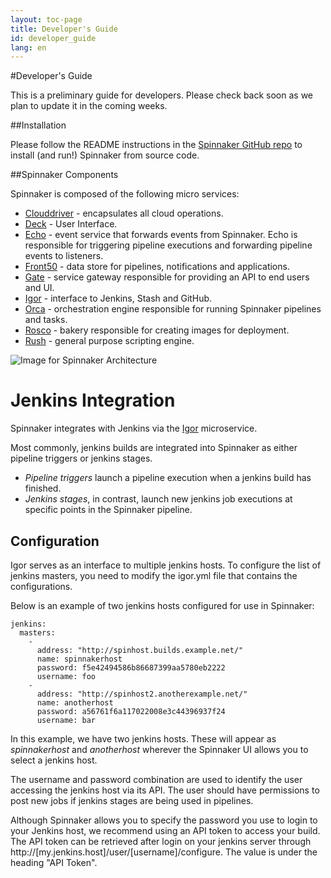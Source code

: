 ```yaml
---
layout: toc-page
title: Developer's Guide
id: developer_guide
lang: en
---
```


#Developer's Guide

This is a preliminary guide for developers. Please check back soon as
we plan to update it in the coming weeks.

##Installation

Please follow the README instructions in the [Spinnaker GitHub
repo](https://www.github.com/spinnaker/spinnaker) to install (and
run!) Spinnaker from source code.

##Spinnaker Components

Spinnaker is composed of the following micro services:

* [Clouddriver](https://www.github.com/spinnaker/clouddriver) - encapsulates all cloud operations.
* [Deck](https://www.github.com/spinnaker/deck) - User Interface.
* [Echo](https://www.github.com/spinnaker/echo) - event service that forwards events from Spinnaker. Echo is responsible for triggering pipeline executions and forwarding pipeline events to listeners.
* [Front50](https://www.github.com/spinnaker/front50) - data store for pipelines, notifications and applications.
* [Gate](https://www.github.com/spinnaker/gate) - service gateway responsible for providing an API to end users and UI. 
* [Igor](https://www.github.com/spinnaker/igor) - interface to Jenkins, Stash and GitHub.
* [Orca](https://www.github.com/spinnaker/orca) - orchestration engine responsible for running Spinnaker pipelines and tasks.
* [Rosco](https://www.github.com/spinnaker/rosco) - bakery responsible for creating images for deployment.
* [Rush](https://www.github.com/spinnaker/rush) - general purpose scripting engine.

![Image for Spinnaker Architecture](architecture-1.png)

# Jenkins Integration

Spinnaker integrates with Jenkins via the [Igor](https://www.github.com/spinnaker/igor) microservice.

Most commonly, jenkins builds are integrated into Spinnaker as either pipeline triggers or jenkins stages.

* *Pipeline triggers* launch a pipeline execution when a jenkins build has finished.
* *Jenkins stages*, in contrast, launch new jenkins job executions at specific points in the Spinnaker pipeline. 

## Configuration

Igor serves as an interface to multiple jenkins hosts. To configure the list of jenkins masters, you need to modify the igor.yml file that contains the configurations.

Below is an example of two jenkins hosts configured for use in Spinnaker:

~~~
jenkins:
  masters:
    -
      address: "http://spinhost.builds.example.net/"
      name: spinnakerhost
      password: f5e42494586b86687399aa5780eb2222
      username: foo
    -
      address: "http://spinhost2.anotherexample.net/"
      name: anotherhost
      password: a56761f6a117022008e3c44396937f24
      username: bar
~~~

In this example, we have two jenkins hosts. These will appear as *spinnakerhost* and *anotherhost* wherever the Spinnaker UI allows you to select a jenkins host. 

The username and password combination are used to identify the user accessing the jenkins host via its API. The user should have permissions to post new jobs if jenkins stages are being used in pipelines. 

Although Spinnaker allows you to specify the password you use to login to your Jenkins host, we recommend using an API token to access your build. The API token can be retrieved after login on your jenkins server through http://[my.jenkins.host]/user/[username]/configure. The value is under the heading "API Token".
